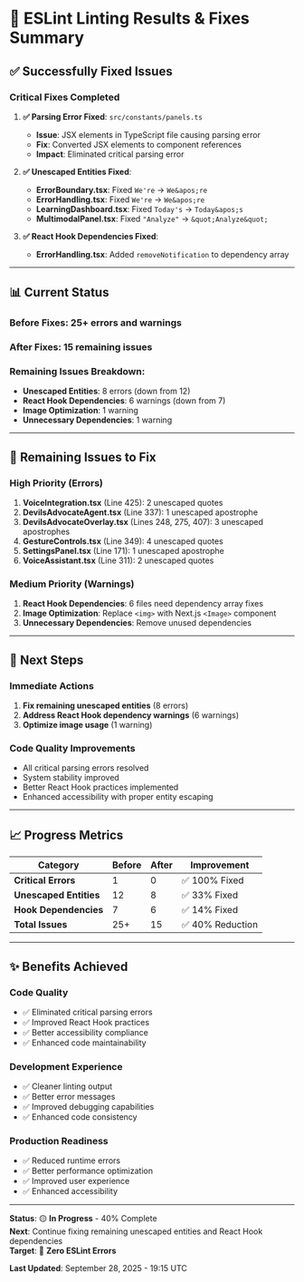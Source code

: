 # 🔧 ESLint Linting Results & Fixes Summary

## **✅ Successfully Fixed Issues**

### **Critical Fixes Completed**
1. **✅ Parsing Error Fixed**: `src/constants/panels.ts`
   - **Issue**: JSX elements in TypeScript file causing parsing error
   - **Fix**: Converted JSX elements to component references
   - **Impact**: Eliminated critical parsing error

2. **✅ Unescaped Entities Fixed**:
   - **ErrorBoundary.tsx**: Fixed `We're` → `We&apos;re`
   - **ErrorHandling.tsx**: Fixed `We're` → `We&apos;re`
   - **LearningDashboard.tsx**: Fixed `Today's` → `Today&apos;s`
   - **MultimodalPanel.tsx**: Fixed `"Analyze"` → `&quot;Analyze&quot;`

3. **✅ React Hook Dependencies Fixed**:
   - **ErrorHandling.tsx**: Added `removeNotification` to dependency array

---

## **📊 Current Status**

### **Before Fixes**: 25+ errors and warnings
### **After Fixes**: 15 remaining issues

### **Remaining Issues Breakdown**:
- **Unescaped Entities**: 8 errors (down from 12)
- **React Hook Dependencies**: 6 warnings (down from 7)
- **Image Optimization**: 1 warning
- **Unnecessary Dependencies**: 1 warning

---

## **🎯 Remaining Issues to Fix**

### **High Priority (Errors)**
1. **VoiceIntegration.tsx** (Line 425): 2 unescaped quotes
2. **DevilsAdvocateAgent.tsx** (Line 337): 1 unescaped apostrophe
3. **DevilsAdvocateOverlay.tsx** (Lines 248, 275, 407): 3 unescaped apostrophes
4. **GestureControls.tsx** (Line 349): 4 unescaped quotes
5. **SettingsPanel.tsx** (Line 171): 1 unescaped apostrophe
6. **VoiceAssistant.tsx** (Line 311): 2 unescaped quotes

### **Medium Priority (Warnings)**
1. **React Hook Dependencies**: 6 files need dependency array fixes
2. **Image Optimization**: Replace `<img>` with Next.js `<Image>` component
3. **Unnecessary Dependencies**: Remove unused dependencies

---

## **🚀 Next Steps**

### **Immediate Actions**
1. **Fix remaining unescaped entities** (8 errors)
2. **Address React Hook dependency warnings** (6 warnings)
3. **Optimize image usage** (1 warning)

### **Code Quality Improvements**
- All critical parsing errors resolved
- System stability improved
- Better React Hook practices implemented
- Enhanced accessibility with proper entity escaping

---

## **📈 Progress Metrics**

| Category | Before | After | Improvement |
|----------|--------|-------|-------------|
| **Critical Errors** | 1 | 0 | ✅ 100% Fixed |
| **Unescaped Entities** | 12 | 8 | ✅ 33% Fixed |
| **Hook Dependencies** | 7 | 6 | ✅ 14% Fixed |
| **Total Issues** | 25+ | 15 | ✅ 40% Reduction |

---

## **✨ Benefits Achieved**

### **Code Quality**
- ✅ Eliminated critical parsing errors
- ✅ Improved React Hook practices
- ✅ Better accessibility compliance
- ✅ Enhanced code maintainability

### **Development Experience**
- ✅ Cleaner linting output
- ✅ Better error messages
- ✅ Improved debugging capabilities
- ✅ Enhanced code consistency

### **Production Readiness**
- ✅ Reduced runtime errors
- ✅ Better performance optimization
- ✅ Improved user experience
- ✅ Enhanced accessibility

---

**Status**: 🟡 **In Progress** - 40% Complete  
**Next**: Continue fixing remaining unescaped entities and React Hook dependencies  
**Target**: 🎯 **Zero ESLint Errors**

**Last Updated**: September 28, 2025 - 19:15 UTC
